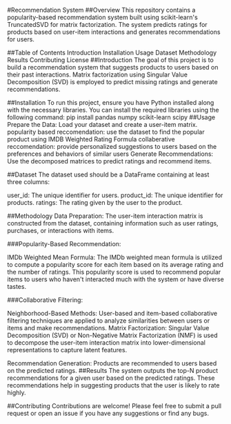 
#Recommendation System
##Overview
This repository contains a popularity-based recommendation system built using scikit-learn's TruncatedSVD for matrix factorization. The system predicts ratings for products based on user-item interactions and generates recommendations for users.

##Table of Contents
Introduction
Installation
Usage
Dataset
Methodology
Results
Contributing
License
##Introduction
The goal of this project is to build a recommendation system that suggests products to users based on their past interactions. Matrix factorization using Singular Value Decomposition (SVD) is employed to predict missing ratings and generate recommendations.

##Installation
To run this project, ensure you have Python installed along with the necessary libraries. You can install the required libraries using the following command:
pip install pandas numpy scikit-learn scipy
##Usage
Prepare the Data: Load your dataset and create a user-item matrix.
popularity based reccomendation: use the dataset to find the popular product using IMDB Weighted Rating Formula
collaberative reccomendation: provide personalized suggestions to users based on the preferences and behaviors of similar users
Generate Recommendations: Use the decomposed matrices to predict ratings and recommend items.

##Dataset
The dataset used should be a DataFrame containing at least three columns:

user_id: The unique identifier for users.
product_id: The unique identifier for products.
ratings: The rating given by the user to the product.

##Methodology
Data Preparation: The user-item interaction matrix is constructed from the dataset, containing information such as user ratings, purchases, or interactions with items.

###Popularity-Based Recommendation:

IMDb Weighted Mean Formula: The IMDb weighted mean formula is utilized to compute a popularity score for each item based on its average rating and the number of ratings. This popularity score is used to recommend popular items to users who haven't interacted much with the system or have diverse tastes.

###Collaborative Filtering:

Neighborhood-Based Methods: User-based and item-based collaborative filtering techniques are applied to analyze similarities between users or items and make recommendations.
Matrix Factorization: Singular Value Decomposition (SVD) or Non-Negative Matrix Factorization (NMF) is used to decompose the user-item interaction matrix into lower-dimensional representations to capture latent features.

Recommendation Generation: Products are recommended to users based on the predicted ratings.
##Results
The system outputs the top-N product recommendations for a given user based on the predicted ratings. These recommendations help in suggesting products that the user is likely to rate highly.

##Contributing
Contributions are welcome! Please feel free to submit a pull request or open an issue if you have any suggestions or find any bugs.

